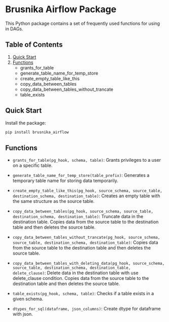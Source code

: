 # Brusnika Airflow Package

This Python package contains a set of frequently used functions for using in DAGs.

## Table of Contents

1. [Quick Start](#quick-start)
2. [Functions](#functions)
   - grants_for_table
   - generate_table_name_for_temp_store
   - create_empty_table_like_this
   - copy_data_between_tables
   - copy_data_between_tables_without_trancate
   - table_exists

## Quick Start

Install the package:

```bash
pip install brusnika_airflow
```

## Functions

- `grants_for_table(pg_hook, schema, table)`: Grants privileges to a user on a specific table.

- `generate_table_name_for_temp_store(table_prefix)`: Generates a temporary table name for storing data temporarily.

- `create_empty_table_like_this(pg_hook, source_schema, source_table, destination_schema, destination_table)`: Creates an empty table with the same structure as the source table.

- `copy_data_between_tables(pg_hook, source_schema, source_table, destination_schema, destination_table)`: Truncate data in the destination table. Copies data from the source table to the destination table and then deletes the source table.

- `copy_data_between_tables_without_trancate(pg_hook, source_schema, source_table, destination_schema, destination_table)`: Copies data from the source table to the destination table and then deletes the source table.

- `copy_data_between_tables_with_deleting_data(pg_hook, source_schema, source_table, destination_schema, destination_table, delete_clause)`: Delete data in the destination table with use delete_clause condition. Copies data from the source table to the destination table and then deletes the source table.

- `table_exists(pg_hook, schema, table)`: Checks if a table exists in a given schema.

- `dtypes_for_sql(dataframe, json_columns)`: Create dtype for dataframe with json.
